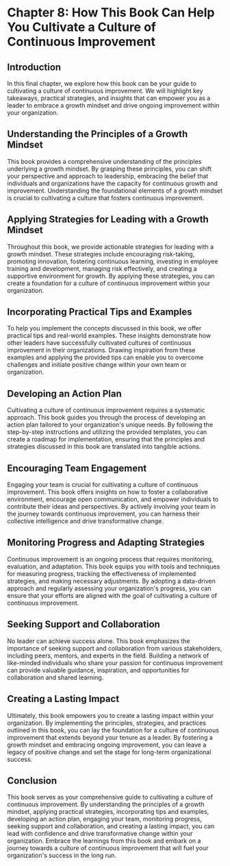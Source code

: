 Chapter 8: How This Book Can Help You Cultivate a Culture of Continuous Improvement
===================================================================================

Introduction
------------

In this final chapter, we explore how this book can be your guide to cultivating a culture of continuous improvement. We will highlight key takeaways, practical strategies, and insights that can empower you as a leader to embrace a growth mindset and drive ongoing improvement within your organization.

Understanding the Principles of a Growth Mindset
------------------------------------------------

This book provides a comprehensive understanding of the principles underlying a growth mindset. By grasping these principles, you can shift your perspective and approach to leadership, embracing the belief that individuals and organizations have the capacity for continuous growth and improvement. Understanding the foundational elements of a growth mindset is crucial to cultivating a culture that fosters continuous improvement.

Applying Strategies for Leading with a Growth Mindset
-----------------------------------------------------

Throughout this book, we provide actionable strategies for leading with a growth mindset. These strategies include encouraging risk-taking, promoting innovation, fostering continuous learning, investing in employee training and development, managing risk effectively, and creating a supportive environment for growth. By applying these strategies, you can create a foundation for a culture of continuous improvement within your organization.

Incorporating Practical Tips and Examples
-----------------------------------------

To help you implement the concepts discussed in this book, we offer practical tips and real-world examples. These insights demonstrate how other leaders have successfully cultivated cultures of continuous improvement in their organizations. Drawing inspiration from these examples and applying the provided tips can enable you to overcome challenges and initiate positive change within your own team or organization.

Developing an Action Plan
-------------------------

Cultivating a culture of continuous improvement requires a systematic approach. This book guides you through the process of developing an action plan tailored to your organization's unique needs. By following the step-by-step instructions and utilizing the provided templates, you can create a roadmap for implementation, ensuring that the principles and strategies discussed in this book are translated into tangible actions.

Encouraging Team Engagement
---------------------------

Engaging your team is crucial for cultivating a culture of continuous improvement. This book offers insights on how to foster a collaborative environment, encourage open communication, and empower individuals to contribute their ideas and perspectives. By actively involving your team in the journey towards continuous improvement, you can harness their collective intelligence and drive transformative change.

Monitoring Progress and Adapting Strategies
-------------------------------------------

Continuous improvement is an ongoing process that requires monitoring, evaluation, and adaptation. This book equips you with tools and techniques for measuring progress, tracking the effectiveness of implemented strategies, and making necessary adjustments. By adopting a data-driven approach and regularly assessing your organization's progress, you can ensure that your efforts are aligned with the goal of cultivating a culture of continuous improvement.

Seeking Support and Collaboration
---------------------------------

No leader can achieve success alone. This book emphasizes the importance of seeking support and collaboration from various stakeholders, including peers, mentors, and experts in the field. Building a network of like-minded individuals who share your passion for continuous improvement can provide valuable guidance, inspiration, and opportunities for collaboration and shared learning.

Creating a Lasting Impact
-------------------------

Ultimately, this book empowers you to create a lasting impact within your organization. By implementing the principles, strategies, and practices outlined in this book, you can lay the foundation for a culture of continuous improvement that extends beyond your tenure as a leader. By fostering a growth mindset and embracing ongoing improvement, you can leave a legacy of positive change and set the stage for long-term organizational success.

Conclusion
----------

This book serves as your comprehensive guide to cultivating a culture of continuous improvement. By understanding the principles of a growth mindset, applying practical strategies, incorporating tips and examples, developing an action plan, engaging your team, monitoring progress, seeking support and collaboration, and creating a lasting impact, you can lead with confidence and drive transformative change within your organization. Embrace the learnings from this book and embark on a journey towards a culture of continuous improvement that will fuel your organization's success in the long run.
